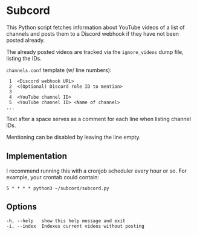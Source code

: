 # Subcord

This Python script fetches information about YouTube videos of a list of channels and posts them to a Discord webhook if they have not been posted already.

The already posted videos are tracked via the `ignore_videos` dump file, listing the IDs.

`channels.conf` template (w/ line numbers):

```
 1  <Discord webhook URL>
 2  <(Optional) Discord role ID to mention>
 3  
 4  <YouTube channel ID>
 5  <YouTube channel ID> <Name of channel>
...
```

Text after a space serves as a comment for each line when listing channel IDs.

Mentioning can be disabled by leaving the line empty.

## Implementation

I recommend running this with a cronjob scheduler every hour or so. For example, your crontab could contain:

```
5 * * * * python3 ~/subcord/subcord.py
```

## Options

```
-h, --help   show this help message and exit
-i, --index  Indexes current videos without posting
```

